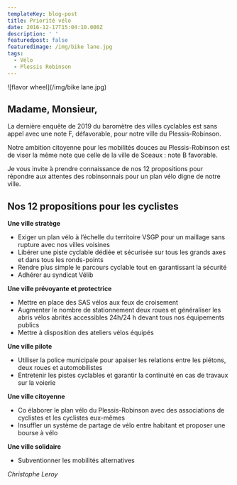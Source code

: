 ```yaml
---
templateKey: blog-post
title: Priorité vélo
date: 2016-12-17T15:04:10.000Z
description: ' '
featuredpost: false
featuredimage: /img/bike lane.jpg
tags:
  - Vélo
  - Plessis Robinson
---
```

![flavor wheel](/img/bike lane.jpg)

## Madame, Monsieur,

La dernière enquête de 2019 du baromètre des villes cyclables est sans appel avec une note F, défavorable, pour notre ville du Plessis-Robinson.

Notre ambition citoyenne pour les mobilités douces au Plessis-Robinson est de viser la même note que celle de la ville de Sceaux : note B favorable.

Je vous invite à prendre connaissance de nos 12 propositions pour répondre aux attentes des robinsonnais pour un plan vélo digne de notre ville.

## Nos 12 propositions pour les cyclistes

**Une ville stratège**

* Exiger un plan vélo à l’échelle du territoire VSGP pour un maillage sans rupture avec nos villes voisines
* Libérer une piste cyclable dédiée et sécurisée sur tous les grands axes et dans tous les ronds-points
* Rendre plus simple le parcours cyclable tout en garantissant la sécurité
* Adhérer au syndicat Vélib

**Une ville prévoyante et protectrice**

* Mettre en place des SAS vélos aux feux de croisement
* Augmenter le nombre de stationnement deux roues et généraliser les abris vélos abrités accessibles 24h/24 h devant tous nos équipements publics
* Mettre à disposition des ateliers vélos équipés

**Une ville pilote**

* Utiliser la police municipale pour apaiser les relations entre les piétons, deux roues et automobilistes
* Entretenir les pistes cyclables et garantir la continuité en cas de travaux sur la voierie

**Une ville citoyenne**

* Co élaborer le plan vélo du Plessis-Robinson avec des associations de cyclistes et les cyclistes eux-mêmes
* Insuffler un système de partage de vélo entre habitant et proposer une bourse à vélo

**Une ville solidaire**

* Subventionner les mobilités alternatives



*Christophe Leroy*
